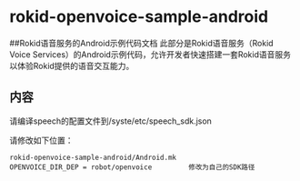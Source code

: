 # rokid-openvoice-sample-android
##Rokid语音服务的Android示例代码文档
此部分是Rokid语音服务（Rokid Voice Services）的Android示例代码，允许开发者快速搭建一套Rokid语音服务以体验Rokid提供的语音交互能力。

## 内容
请编译speech的配置文件到/syste/etc/speech_sdk.json

请修改如下位置：

	rokid-openvoice-sample-android/Android.mk
	OPENVOICE_DIR_DEP = robot/openvoice			修改为自己的SDK路径
